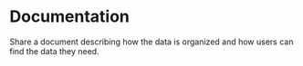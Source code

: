 # Documentation

Share a document describing how the data is organized and how users can find the data they need.
